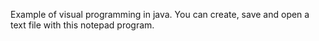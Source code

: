 Example of visual programming in java.
You can create, save and open a text file with this notepad program.
